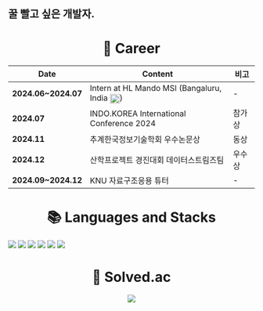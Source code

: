 ## 꿀 빨고 싶은 개발자.

<div align="center"><h1>📜 Career</h1></div>
<table align="center">
  <thead>
    <tr>
      <th>Date</th>
      <th>Content</th>
      <th>비고</th>
    </tr>
  </thead>
  <tbody>
    <tr>
      <td><strong>2024.06~2024.07</strong></td>
      <td>Intern at HL Mando MSI (Bangaluru, India <img src="https://upload.wikimedia.org/wikipedia/en/thumb/4/41/Flag_of_India.svg/20px-Flag_of_India.svg.png" alt="India Flag" style="width:20px; vertical-align:middle;">)</td>
      <td>-</td>
    </tr>
    <tr>
      <td><strong>2024.07</strong></td>
      <td>INDO.KOREA International Conference 2024</td>
      <td>참가상</td>
    </tr>
    <tr>
      <td><strong>2024.11</strong></td>
      <td>추계한국정보기술학회 우수논문상</td>
      <td>동상</td>
    </tr>
    <tr>
      <td><strong>2024.12</strong></td>
      <td>산학프로젝트 경진대회 데이터스트림즈팀</td>
      <td>우수상</td>
    </tr>
    <tr>
      <td><strong>2024.09~2024.12</strong></td>
      <td>KNU 자료구조응용 튜터</td>
      <td>-</td>
    </tr>
  </tbody>
</table>

<div align="center"><h1>📚 Languages and Stacks</h1></div>

<p align="left">
  <img src="https://img.shields.io/badge/Python-3776AB?style=for-the-badge&logo=Python&logoColor=white">
  <img src="https://img.shields.io/badge/mysql-4479A1?style=for-the-badge&logo=mysql&logoColor=white">
  <img src="https://img.shields.io/badge/C-A8B9CC?style=for-the-badge&logo=C&logoColor=white">
  <img src="https://img.shields.io/badge/Java-ED8B00?style=for-the-badge&logo=openjdk&logoColor=white">
  <img src="https://img.shields.io/badge/Pinecone-3DA8F5?style=for-the-badge&logo=Pinboard&logoColor=white">
  <img src="https://img.shields.io/badge/Upstage-FF5733?style=for-the-badge&logo=OpenAI&logoColor=white">
</p>

<div align="center"><h1>🏅 Solved.ac</h1></div>

<p align="center">
  <a href="https://solved.ac/wns00320">
    <img src="http://mazassumnida.wtf/api/v2/generate_badge?boj=wns00320">
  </a>
</p>

